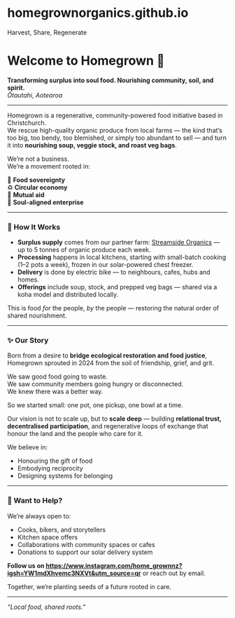 # homegrownorganics.github.io
Harvest, Share, Regenerate 
# Welcome to Homegrown 🍲

**Transforming surplus into soul food. Nourishing community, soil, and spirit.**  
*Ōtautahi, Aotearoa*

---

Homegrown is a regenerative, community-powered food initiative based in Christchurch.  
We rescue high-quality organic produce from local farms — the kind that’s too big, too bendy, too blemished, or simply too abundant to sell — and turn it into **nourishing soup, veggie stock, and roast veg bags**.

We’re not a business.  
We’re a movement rooted in:

🌱 **Food sovereignty**  
♻️ **Circular economy**  
🤝 **Mutual aid**  
💚 **Soul-aligned enterprise**

---

### 🍅 How It Works

- **Surplus supply** comes from our partner farm: [Streamside Organics](https://streamsideorganics.co.nz) — up to 5 tonnes of organic produce each week.
- **Processing** happens in local kitchens, starting with small-batch cooking (1–2 pots a week), frozen in our solar-powered chest freezer.
- **Delivery** is done by electric bike — to neighbours, cafes, hubs and homes.
- **Offerings** include soup, stock, and prepped veg bags — shared via a koha model and distributed locally.

This is food *for* the people, *by* the people — restoring the natural order of shared nourishment.

---

### ✨ Our Story

Born from a desire to **bridge ecological restoration and food justice**, Homegrown sprouted in 2024 from the soil of friendship, grief, and grit.

We saw good food going to waste.  
We saw community members going hungry or disconnected.  
We knew there was a better way.

So we started small: one pot, one pickup, one bowl at a time.

Our vision is not to scale up, but to **scale deep** — building **relational trust, decentralised participation**, and regenerative loops of exchange that honour the land and the people who care for it.

We believe in:
- Honouring the gift of food
- Embodying reciprocity
- Designing systems for belonging

---

### 🌸 Want to Help?

We’re always open to:
- Cooks, bikers, and storytellers
- Kitchen space offers
- Collaborations with community spaces or cafes
- Donations to support our solar delivery system

**Follow us on https://www.instagram.com/home_grownnz?igsh=YW1mdXhvemc3NXVt&utm_source=qr** or reach out by email.

Together, we’re planting seeds of a future rooted in care.

---

*“Local food, shared roots.”*

